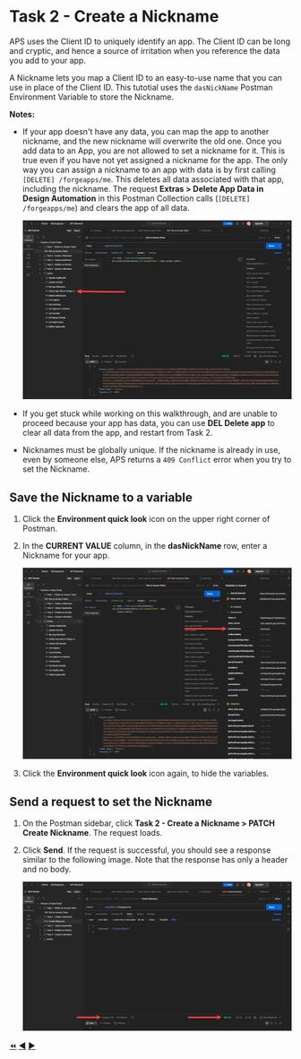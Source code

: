 # Task 2 - Create a Nickname

APS uses the Client ID to uniquely identify an app. The Client ID can be long and cryptic, and hence a source of irritation when you reference the data you add to your app.

A Nickname lets you map a Client ID to an easy-to-use name that you can use in place of the Client ID. This tutotial uses the `dasNickName` Postman Environment Variable to store the Nickname.

**Notes:**

- If your app doesn't have any data, you can map the app to another nickname, and the new nickname will overwrite the old one. Once you add data to an App, you are not allowed to set a nickname for it. This is true even if you have not yet assigned a nickname for the app. The only way you can assign a nickname to an app with data is by first calling `[DELETE] /forgeapps/me`. This deletes all data associated with that app, including the nickname. The request **Extras > Delete App Data in Design Automation** in this Postman Collection calls (`[DELETE] /forgeapps/me`) and clears the app of all data.

    ![Delete App Data](../images/task2-delete_forge_app.png "Delete app")

- If you get stuck while working on this walkthrough, and are unable to proceed because your app has data, you can use **DEL Delete app** to clear all data from the app, and restart from Task 2.


- Nicknames must be globally unique.  If the nickname is already in use, even by someone else, APS returns a `409 Conflict` error when you try to set the Nickname.

## Save the Nickname to a variable

1. Click the **Environment quick look** icon on the upper right corner of Postman.

2. In the **CURRENT VALUE** column, in the **dasNickName** row, enter a Nickname for your app.

   ![Nickname Variable](../images/task2-environment_variables_grid.png "Nickname Variable")


3. Click the **Environment quick look** icon again, to hide the variables.

## Send a request to set the Nickname

1. On the Postman sidebar, click **Task 2 - Create a Nickname > PATCH Create Nickname**. The request loads.

2. Click  **Send**. If the request is successful, you should see a response similar to the following image. Note that the response has only a header and no body.

    ![Successful nickname](../images/task2-successfull.png "Successful Nickname")

[:rewind:](../readme.md "readme.md") [:arrow_backward:](task-1.md "Previous task") [:arrow_forward:](task-3.md "Next task")
